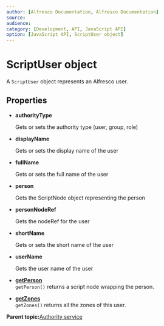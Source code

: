 ```yaml
---
author: [Alfresco Documentation, Alfresco Documentation]
source: 
audience: 
category: [Development, API, JavaScript API]
option: [JavaScript API, ScriptUser object]
---
```


# ScriptUser object

A `ScriptUser` object represents an Alfresco user.

## Properties

-   **authorityType**

    Gets or sets the authority type \(user, group, role\)

-   **displayName**

    Gets or sets the display name of the user

-   **fullName**

    Gets or sets the full name of the user

-   **person**

    Gets the ScriptNode object representing the person

-   **personNodeRef**

    Gets the nodeRef for the user

-   **shortName**

    Gets or sets the short name of the user

-   **userName**

    Gets the user name of the user


-   **[getPerson](../references/API-JS-ScriptUser-getPerson.md)**  
`getPerson()` returns a script node wrapping the person.
-   **[getZones](../references/API-JS-ScriptUser-getZones.md)**  
`getZones()` returns all the zones of this user.

**Parent topic:**[Authority service](../references/API-JS-AuthorityService.md)

